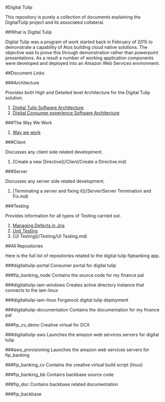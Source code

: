 



#Digital Tulip

This repository is purely a collection of documents explaining the DigitalTulip project and its associated collateral. 

##What is Digital Tulip

Digital Tulip was a program of work started back in February of 2015 to demonstrate a capability of Atos building cloud native solutions. The objective was to prove this through demonstration rather than powerpoint presentations. As a result a number of working application components were developed and deployed into an Amazon Web Services environment.




##Document Links

###Architecture

Provides both High and Detailed level Architecture for the Digital Tulip solution.

1. [Digital Tulip Software Architecture](/Architecture/digitaltulipsoftwarearchitecture.md)
2. [Digital Consumer experience Software Architecture](/Architecture/dcxsoftwarearchitecture.md)

###The Way We Work
1. [Way we work](/WayWeWork/WayWeWork.md)


###Client

Discusses any client side related development. 

1. [Create a new Directive](/Client/Create a Directive.md)

###Server

Discusses any server side related development. 

1. [Terminating a server and fixing it](/Server/Server Termination and Fix.md)

###Testing

Provides information for all types of Testing carried out.

1. [Managing Defects in Jira](/Testing/Defects_in_Jira.md)
2. [Unit Testing](/Testing/JUnit_Testing.md)
3. [UI Testing](/Testing/UI Testing.md)


##All Repositories

Here is the full list of repositories related to the digital tulip fipbanking app.

###digitaltulip-portal
Consumer portal for digital tulip

###fip_banking_node
Contains the source code for my finance pal

###digitaltulip-iam-windows
Creates active directory instance that connects to the iam-linux

###digitaltulip-iam-linux
Forgerock digital tulip deployment

###digitaltulip-documentation
Contains the documentation for my finance pal

###fip_cv_demo
Creative virtual for DCX

###digitaltulip-aws
Launches the amazon web services servers for digital tulip

###aws_provisioning
Launches the amazon web services servers for fip_banking

###fip_banking_cv
Contains the creative virtual build script (linux)

###fip_banking_bb
Contains backbase source code

###fip_doc
Contains backbase related documentation

###fip_backbase
